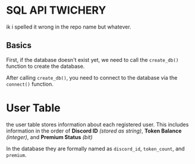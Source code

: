 # SQL API TWICHERY
ik i spelled it wrong in the repo name but whatever.

## Basics
First, if the database doesn't exist yet, we need to call the ```create_db()``` function to create the database.

After calling ```create_db()```, you need to connect to the database via the ```connect()``` function.

# User Table
the user table stores information about each registered user. This includes information in the order of **Discord ID** *(stored as string)*, **Token Balance** *(integer)*, and **Premium Status** *(bit)*

In the database they are formally named as ```discord_id```, ```token_count```, and ```premium```.
